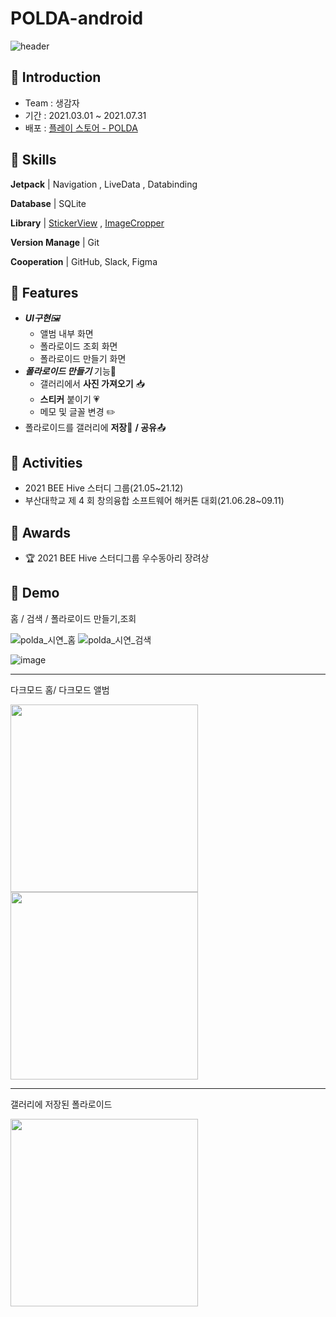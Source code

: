 # POLDA-android
![header](https://capsule-render.vercel.app/api?type=rounded&color=FFCACA&height=200&section=header&text=Polda&fontSize=90&fontColor=3C3C3C&desc=|%20나만의%20폴라로이드%20다이어리&descSize=27&descAlign=65&descAlignY=55&fontAlign=28)

<!--📌 리팩토링, 새로운 시도를 위해 Clone한 레포지토리입니다. [original repository](https://github.com/gogumaC/apptive_2021_Polda)-->

## 🌼 Introduction

- Team : 생감자
- 기간 : 2021.03.01 ~ 2021.07.31
- 배포 : [플레이 스토어 - POLDA](https://play.google.com/store/apps/details?id=com.apptive.android.myapplication)


## 🌼 Skills

**Jetpack** | Navigation , LiveData , Databinding

**Database** | SQLite

**Library** | [StickerView](https://gogumac.tistory.com/2) , [ImageCropper](https://github.com/ArthurHub/Android-Image-Cropper)

**Version Manage** | Git

**Cooperation** | GitHub, Slack, Figma


## 🌼 Features

- ***UI구현**🖼️*
    - 앨범 내부 화면
    - 폴라로이드 조회 화면
    - 폴라로이드 만들기 화면
- ***폴라로이드 만들기*** 기능📸
    - 갤러리에서 **사진 가져오기** 📥
    - **스티커** 붙이기 💗
    - 메모 및 글꼴 변경 ✏️
- 폴라로이드를 갤러리에 **저장**💾 **/ 공유**📤


## 🌼 Activities

- 2021 BEE Hive 스터디 그룹(21.05~21.12)
- 부산대학교 제 4 회 창의융합 소프트웨어 해커톤 대회(21.06.28~09.11)


## 🌼 Awards

- 🏆 2021 BEE Hive 스터디그룹 우수동아리 장려상
  

## 🌼 Demo

홈 / 검색 / 폴라로이드 만들기,조회

![polda_시연_홈](https://github.com/gogumaC/POLDA-android/assets/59639035/3354a63b-940d-4ae4-a9b4-4c46a736034d)
![polda_시연_검색](https://github.com/gogumaC/POLDA-android/assets/59639035/13506000-4efa-41de-b5f9-fa105a735338)

![image](https://github.com/gogumaC/POLDA-android/assets/59639035/287b2889-d15c-49c4-ab4e-0d178cd62a51)

---

다크모드 홈/ 다크모드 앨범

<img src="https://github.com/gogumaC/POLDA-android/assets/59639035/1074e69e-43f2-4cfa-98cb-53f56d78e8a1" width=300px>
<img src="https://github.com/gogumaC/POLDA-android/assets/59639035/27249996-e1f4-4675-9f1b-9d63ee1f6b52" width=300px>

---

갤러리에 저장된 폴라로이드

<img src="https://github.com/gogumaC/POLDA-android/assets/59639035/b6155a59-e831-48c3-a9c9-8cf45f02246f" width=300px>



